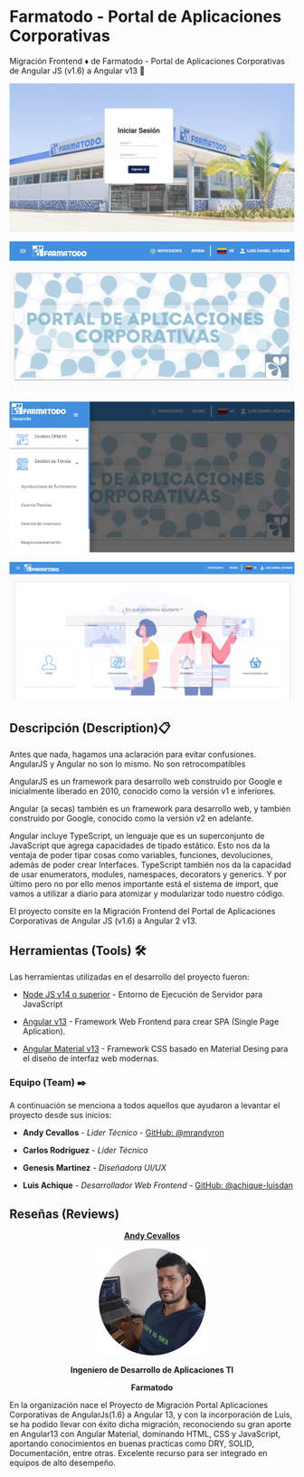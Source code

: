 # Farmatodo - Portal de Aplicaciones Corporativas

Migración Frontend ♦️ de Farmatodo - Portal de Aplicaciones Corporativas de Angular JS (v1.6) a Angular v13  🔴
<!-- ![Tazas](./00.png)  -->

![Inicio de Sesión](./01.png) 

![Página de Bienvenida](./02.png) 

![Menú de Navegación](./03.png)

![Ayuda](./04.png)


## Descripción (Description)📋

Antes que nada, hagamos una aclaración para evitar confusiones. AngularJS y Angular no son lo mismo. No son retrocompatibles

AngularJS es un framework para desarrollo web construido por Google e inicialmente liberado en 2010, conocido como la versión v1 e inferiores.

Angular (a secas) también es un framework para desarrollo web, y también construido por Google, conocido como la versión v2 en adelante.

Angular incluye TypeScript, un lenguaje que es un superconjunto de JavaScript que agrega capacidades de tipado estático. Esto nos da la ventaja de poder tipar cosas como variables, funciones, devoluciones, además de poder crear Interfaces. TypeScript también nos da la capacidad de usar enumerators, modules, namespaces, decorators y generics. Y por último pero no por ello menos importante está el sistema de import, que vamos a utilizar a diario para atomizar y modularizar todo nuestro código.

El proyecto consite en la Migración Frontend del Portal de Aplicaciones Corporativas de Angular JS (v1.6) a Angular 2 v13.

## Herramientas (Tools) 🛠️

Las herramientas utilizadas en el desarrollo del proyecto fueron:

* [Node JS v14 o superior](https://nodejs.org/es/) - Entorno de Ejecución de Servidor para JavaScript

* [Angular v13](https://angular.io/) - Framework Web Frontend para crear SPA (Single Page Aplication).
 
* [Angular Material v13](https://material.angular.io/) - Framework CSS basado en Material Desing para el diseño de interfaz web modernas.

### Equipo (Team) ✒️

A continuación se menciona a todos aquellos que ayudaron a levantar el proyecto desde sus inicios:

* **Andy Cevallos** - *Lider Técnico* - [GitHub: @mrandyron](https://github.com/mrandyron)
  
* **Carlos Rodríguez** - *Lider Técnico*
  
* **Genesis Martinez** - *Diseñadora UI/UX*
  
* **Luis Achique** - *Desarrollador Web Frontend* - [GitHub: @achique-luisdan](https://github.com/achique-luisdan)

## Reseñas (Reviews)
<section align="center">
<div aling="center">
<a href="https://www.linkedin.com/"><b>Andy Cevallos</b></a>

![Foto de Andy](./andy2.png)

<b>Ingeniero de Desarrollo de Aplicaciones TI</b>

<b>Farmatodo</b>
</div>
</section>
En la organización nace el Proyecto de Migración Portal Aplicaciones Corporativas de AngularJs(1.6) a Angular 13, y con la incorporación de Luis, se ha podido 
llevar con éxito dicha migración, reconociendo su gran aporte en Angular13 con Angular Material, dominando HTML, CSS y JavaScript, aportando conocimientos en buenas practicas como DRY, SOLID, Documentación, entre otras. Excelente recurso para ser integrado en equipos de alto desempeño.
